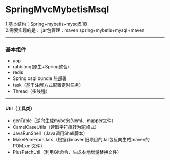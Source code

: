# SpringMvcMybetisMsql
1.基本结构：Spring+mybetis+mysql5.18  
2.需要实现的是：
jar包管理：maven
spring+mybetis+mysql+maven

-----
### 基本组件

 - aop
 - rabbitmq(原生+Spring整合) 
 - redis  
 - Spring osgi bundle 热部署  
 - task（基于注解方式配置定时任务）  
 - Thread（多线程）  
 
-----
#### Util（工具类）
 - genTable（逆向生成mybetis的xml、mapper文件）
 - CamelCaseUtils（读取字符串转为驼峰式）
 - JavaRunShell（Java调用Shell脚本）
 - MakePomFromJars（根据非maven旧项目的Jar包反向生成maven的POM.xml文件）
 - PlusPatchUtil（利用Git命令，生成本地增量替换文件）





